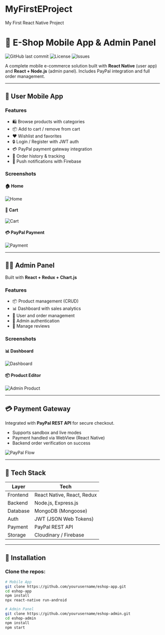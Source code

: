 # MyFirstEProject
My First React Native Project
# 🛒 E-Shop Mobile App & Admin Panel

![GitHub last commit](https://img.shields.io/github/last-commit/yourusername/eshop-app)
![License](https://img.shields.io/github/license/yourusername/eshop-app)
![Issues](https://img.shields.io/github/issues/yourusername/eshop-app)

A complete mobile e-commerce solution built with **React Native** (user app) and **React + Node.js** (admin panel). Includes PayPal integration and full order management.

---

## 📲 User Mobile App

### Features

- 🛍️ Browse products with categories
- 📦 Add to cart / remove from cart
- ❤️ Wishlist and favorites
- 🔒 Login / Register with JWT auth
- 💳 PayPal payment gateway integration
- 📄 Order history & tracking
- 🔔 Push notifications with Firebase

### Screenshots

#### 🏠 Home
![Home](https://raw.githubusercontent.com/yourusername/eshop-app/main/assets/images/home.png)

#### 🧺 Cart
![Cart](https://raw.githubusercontent.com/yourusername/eshop-app/main/assets/images/cart.png)

#### 💳 PayPal Payment
![Payment](https://raw.githubusercontent.com/yourusername/eshop-app/main/assets/images/payment.png)

---

## 🧑‍💼 Admin Panel

Built with **React + Redux + Chart.js**

### Features

- 📦 Product management (CRUD)
- 📊 Dashboard with sales analytics
- 👥 User and order management
- 🔐 Admin authentication
- 💬 Manage reviews

### Screenshots

#### 📊 Dashboard
![Dashboard](https://raw.githubusercontent.com/yourusername/eshop-admin/main/assets/images/dashboard.png)

#### 📦 Product Editor
![Admin Product](https://raw.githubusercontent.com/yourusername/eshop-admin/main/assets/images/product-edit.png)

---

## 💳 Payment Gateway

Integrated with **PayPal REST API** for secure checkout.

- Supports sandbox and live modes
- Payment handled via WebView (React Native)
- Backend order verification on success

![PayPal Flow](https://raw.githubusercontent.com/yourusername/eshop-app/main/assets/images/paypal-flow.png)

---

## 🧰 Tech Stack

| Layer      | Tech                              |
|------------|-----------------------------------|
| Frontend   | React Native, React, Redux        |
| Backend    | Node.js, Express.js               |
| Database   | MongoDB (Mongoose)                |
| Auth       | JWT (JSON Web Tokens)             |
| Payment    | PayPal REST API                   |
| Storage    | Cloudinary / Firebase             |

---

## 🚀 Installation

### Clone the repos:

```bash
# Mobile App
git clone https://github.com/yourusername/eshop-app.git
cd eshop-app
npm install
npx react-native run-android

# Admin Panel
git clone https://github.com/yourusername/eshop-admin.git
cd eshop-admin
npm install
npm start
